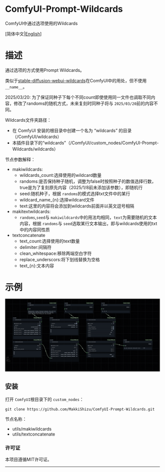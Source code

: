 # ComfyUI-Prompt-Wildcards

ComfyUI中通过选项使用的Wildcards

[简体中文|[English](README.md)]

# 描述

通过选项的方式使用Prompt Wildcards。

类似于[stable-diffusion-webui-wildcards](https://github.com/AUTOMATIC1111/stable-diffusion-webui-wildcards)在ComfyUI中的用处，但不使用 `__name__`。

2025/03/20: 为了保证同种子下每个不同count即使使用同一文件也调取不同内容，修改了randoms的随机方式，未来复刻时同种子将与 `2025/03/20`前的内容不同。

Wildcards文件夹路径：

* 在 ComfyUI 安装的根目录中创建一个名为 “wildcards” 的目录（/ComfyUI/wildcards）
* 本插件目录下的“wildcards”（/ComfyUI/custom_nodes/ComfyUI-Prompt-Wildcards/wildcards）

节点参数解释：

* makiwildcards:
  * wildcards_count:选择使用的wildcard数量
  * randoms:是否保持种子随机，调整为false时按照种子的数值选择行数，true是为了复刻原先内容（2025/1/8前未添加该参数），即随机行
  * seed:随机种子，根据 `randoms`的模式选择txt文件中的某行
  * wildcard_name_{n}:选择wildcard文件
  * text:这里的内容将会添加到wildcards前面并以英文逗号相隔
* makitextwildcards:
  * `randoms`,`seed`与 `makiwildcards`中的用法均相同，`text`为需要随机的文本内容，根据 `randoms`与 `seed`选取某行文本输出，即与wildcards使用的txt中的内容同性质
* textconcatenate
  * text_count:选择使用的text数量
  * delimiter:间隔符
  * clean_whitespace:移除两端空白字符
  * replace_underscors:将下划线替换为空格
  * text_{n}:文本内容

# 示例

![image](./example_workflows/ComfyUI-Prompt-Wildcards.png)

## 安装

打开 `ComfyUI`根目录下的 `custom_nodes`：

```
git clone https://github.com/MakkiShizu/ComfyUI-Prompt-Wildcards.git
```

节点名称：

- utils/makiwildcards
- utils/textconcatenate

### 许可证

本项目遵循MIT许可证。

<hr>
